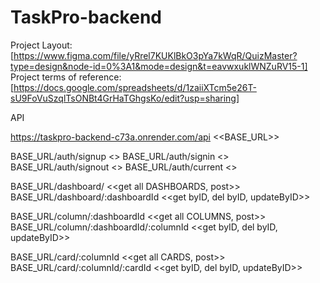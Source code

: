 # TaskPro-backend

Project Layout: [https://www.figma.com/file/yRrel7KUKlBkO3pYa7kWqR/QuizMaster?type=design&node-id=0%3A1&mode=design&t=eavwxuklWNZuRV15-1]
Project terms of reference: [https://docs.google.com/spreadsheets/d/1zaiiXTcm5e26T-sU9FoVuSzqlTsONBt4GrHaTGhgsKo/edit?usp=sharing]

API

https://taskpro-backend-c73a.onrender.com/api <<BASE_URL>>

BASE_URL/auth/signup <<registration>>
BASE_URL/auth/signin <<login>>
BASE_URL/auth/signout <<logout>>
BASE_URL/auth/current <<curent>>

BASE_URL/dashboard/ <<get all DASHBOARDS, post>>
BASE_URL/dashboard/:dashboardId <<get byID, del byID, updateByID>>

BASE_URL/column/:dashboardId <<get all COLUMNS, post>>
BASE_URL/column/:dashboardId/:columnId <<get byID, del byID, updateByID>>

BASE_URL/card/:columnId <<get all CARDS, post>>
BASE_URL/card/:columnId/:cardId <<get byID, del byID, updateByID>>
